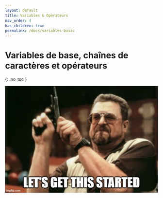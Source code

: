 ```yaml
---
layout: default
title: Variables & Opérateurs
nav_order: 4
has_children: true
permalink: /docs/variables-basic
---
```


# Variables de base, chaînes de caractères et opérateurs
{: .no_toc }

![Let's get this started!](../assets/lets_get_this_started.png)
